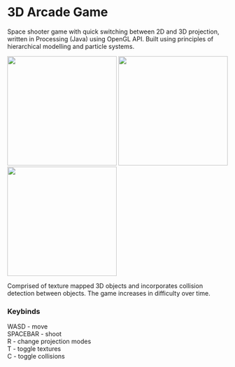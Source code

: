 # 3D Arcade Game

Space shooter game with quick switching between 2D and 3D projection, written
in Processing (Java) using OpenGL API. Built using principles of hierarchical modelling and
particle systems.

<img src="https://github.com/user-attachments/assets/43406a68-49b4-4d04-aebf-f98b3a72c6e1" width="250">
<img src="https://github.com/user-attachments/assets/5193ee97-5721-4079-b8d3-199d7596e3a0" width="250">
<img src="https://github.com/user-attachments/assets/6e92ad53-1927-450b-965c-5e5c4eca806d" width="250">


Comprised of texture mapped 3D objects and incorporates collision
detection between objects. The game increases in difficulty over time.

### Keybinds
 
WASD - move   
SPACEBAR - shoot   
R - change projection modes  
T - toggle textures   
C - toggle collisions
